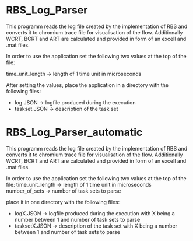 # RBS_Log_Parser
This programm reads the log file created by the implementation of RBS and converts it to chromium trace file for visualisation of the flow. Additionally WCRT, BCRT and ART are calculated and provided in form of an excell and .mat files.

In order to use the application set the following two values at the top of the file:

time_unit_length -> length of 1 time unit in microseconds


After setting the values, place the application in a directory with the following files:
- log.JSON -> logfile produced during the execution
- taskset.JSON -> description of the task set


# RBS_Log_Parser_automatic
This programm reads the log file created by the implementation of RBS and converts it to chromium trace file for visualisation of the flow. Additionally WCRT, BCRT and ART are calculated and provided in form of an excell and .mat files.
 
In order to use the application set the following two values at the top of the file:
time_unit_length -> length of 1 time unit in microseconds
number_of_sets -> number of task sets to parse

place it in one directory with the following files:
- logX.JSON -> logfile produced during the execution with X being a number between 1 and number of task sets to parse
- tasksetX.JSON -> description of the task set with X being a number between 1 and number of task sets to parse
